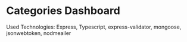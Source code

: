 # Categories Dashboard

Used Technologies: Express, Typescript, express-validator, mongoose, jsonwebtoken, nodmeailer
